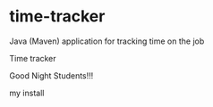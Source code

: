 # time-tracker
Java (Maven) application for tracking time on the job

Time tracker

Good Night Students!!! 

my install
